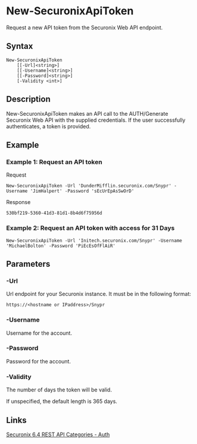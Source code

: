# New-SecuronixApiToken
Request a new API token from the Securonix Web API endpoint.

## Syntax
```
New-SecuronixApiToken
    [[-Url]<string>]
    [[-Username]<string>]
    [[-Password]<string>]
    [-Validity <int>]
```

## Description
New-SecuronixApiToken makes an API call to the AUTH/Generate Securonix Web API with the supplied credentials. If the user successfully authenticates, a token is provided.

## Example

### Example 1: Request an API token
Request
```
New-SecuronixApiToken -Url 'DunderMifflin.securonix.com/Snypr' -Username 'JimHalpert' -Password 'sEcUrEpAsSwOrD'
```

Response
```
530bf219-5360-41d3-81d1-8b4d6f75956d
```

### Example 2: Request an API token with access for 31 Days
```
New-SecuronixApiToken -Url 'Initech.securonix.com/Snypr' -Username 'MichaelBolton' -Password 'PiEcEsOfFlAiR'
```

## Parameters

### -Url
Url endpoint for your Securonix instance.
It must be in the following format:
```
https://<hostname or IPaddress>/Snypr
```
### -Username
Username for the account.

### -Password
Password for the account.

### -Validity
The number of days the token will be valid.
    
If unspecified, the default length is 365 days.

## Links
[Securonix 6.4 REST API Categories - Auth ](https://documentation.securonix.com/onlinedoc/Content/6.4%20Cloud/Content/SNYPR%206.4/6.4%20Guides/Web%20Services/6.4_REST%20API%20Categories.htm#Auth)